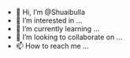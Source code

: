 - 👋 Hi, I’m @Shuaibulla
- 👀 I’m interested in ...
- 🌱 I’m currently learning ...
- 💞️ I’m looking to collaborate on ...
- 📫 How to reach me ...

<!---
Shuaibulla/Shuaibulla is a ✨ special ✨ repository because its `README.md` (this file) appears on your GitHub profile.
You can click the Preview link to take a look at your changes.
--->
